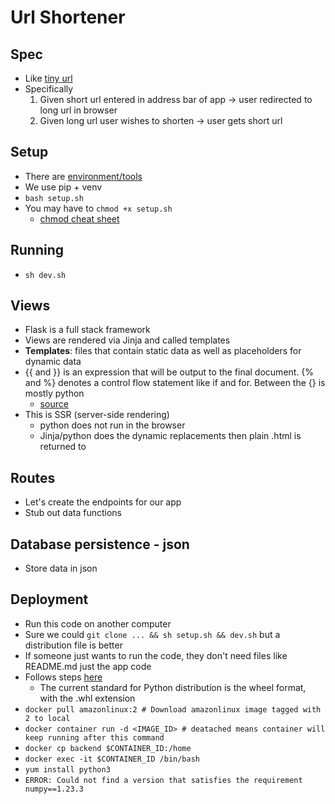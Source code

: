 # Url Shortener

## Spec

- Like [tiny url](https://tinyurl.com/app)
- Specifically
  1. Given short url entered in address bar of app -> user redirected to long url in browser
  2. Given long url user wishes to shorten -> user gets short url

## Setup

- There are [environment/tools](https://testdriven.io/blog/python-environments/)
- We use pip + venv
- `bash setup.sh`
- You may have to `chmod +x setup.sh`
  - [chmod cheat sheet](https://quickref.me/chmod)

## Running

- `sh dev.sh`

## Views

- Flask is a full stack framework
- Views are rendered via Jinja and called templates
- **Templates**: files that contain static data as well as placeholders for dynamic data
- {{ and }} is an expression that will be output to the final document. {% and %} denotes a control flow statement like if and for. Between the {} is mostly python
  - [source](https://flask.palletsprojects.com/en/2.2.x/tutorial/templates/)
- This is SSR (server-side rendering)
  - python does not run in the browser
  - Jinja/python does the dynamic replacements then plain .html is returned to

## Routes

- Let's create the endpoints for our app
- Stub out data functions

## Database persistence - json

- Store data in json

## Deployment

- Run this code on another computer
- Sure we could `git clone ... && sh setup.sh && dev.sh` but a distribution file is better
- If someone just wants to run the code, they don't need files like README.md just the app code
- Follows steps [here](https://flask.palletsprojects.com/en/2.2.x/tutorial/deploy/)
  - The current standard for Python distribution is the wheel format, with the .whl extension
- `docker pull amazonlinux:2 # Download amazonlinux image tagged with 2 to local`
- `docker container run -d <IMAGE_ID> # deatached means container will keep running after this command`
- `docker cp backend $CONTAINER_ID:/home`
- `docker exec -it $CONTAINER_ID /bin/bash`
- `yum install python3`
- `ERROR: Could not find a version that satisfies the requirement numpy==1.23.3`
